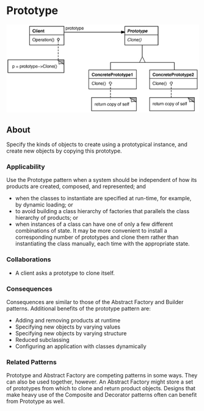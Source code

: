 # Prototype

![Prototype](prototype.png)

## About

Specify the kinds of objects to create using a prototypical instance, and create new objects by copying this
prototype.

### Applicability

Use the Prototype pattern when a system should be independent of how its products are created, composed,
and represented; and

* when the classes to instantiate are specified at run-time, for example, by dynamic loading; or
* to avoid building a class hierarchy of factories that parallels the class hierarchy of products; or
* when instances of a class can have one of only a few different combinations of state. It may be more
convenient to install a corresponding number of prototypes and clone them rather than instantiating
the class manually, each time with the appropriate state.

### Collaborations

* A client asks a prototype to clone itself.

### Consequences

Consequences are similar to those of the Abstract Factory and Builder patterns. Additional benefits of the
prototype pattern are:

* Adding and removing products at runtime
* Specifying new objects by varying values
* Specifying new objects by varying structure
* Reduced subclassing
* Configuring an application with classes dynamically

### Related Patterns

Prototype and Abstract Factory are competing patterns in some ways. They can also be used together, however. An
Abstract Factory might store a set of prototypes from which to clone and return product objects. Designs that make
heavy use of the Composite and Decorator patterns often can benefit from Prototype as well.
